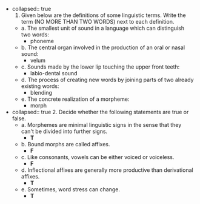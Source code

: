 - collapsed:: true
  1. Given below are the definitions of some linguistic terms. Write the term (NO MORE THAN TWO WORDS) next to each definition.
	- a. The smallest unit of sound in a language which can distinguish two words:
		- phoneme
	- b. The central organ involved in the production of an oral or nasal sound:
		- velum
	- c. Sounds made by the lower lip touching the upper front teeth:
		- labio-dental sound
	- d. The process of creating new words by joining parts of two already existing words:
		- blending
	- e. The concrete realization of a morpheme:
		- morph
- collapsed:: true
  2. Decide whether the following statements are true or false.
	- a. Morphemes are minimal linguistic signs in the sense that they can't be divided into further signs.
		- **T**
	- b. Bound morphs are called affixes.
		- **F**
	- c. Like consonants, vowels can be either voiced or voiceless.
		- **F**
	- d. Inflectional affixes are generally more productive than derivational affixes.
		- **T**
	- e. Sometimes, word stress can change.
		- **T**
